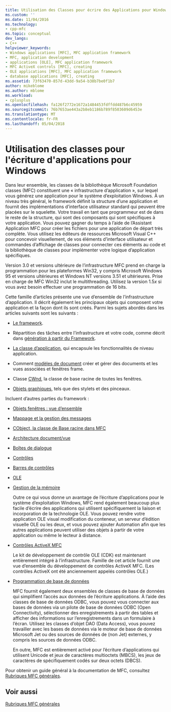 ```yaml
---
title: Utilisation des Classes pour écrire des Applications pour Windows | Documents Microsoft
ms.custom: ''
ms.date: 11/04/2016
ms.technology:
- cpp-mfc
ms.topic: conceptual
dev_langs:
- C++
helpviewer_keywords:
- Windows applications [MFC], MFC application framework
- MFC, application development
- applications [OLE], MFC application framework
- MFC ActiveX controls [MFC], creating
- OLE applications [MFC], MFC application framework
- database applications [MFC], creating
ms.assetid: 73f63470-857d-43dd-9a54-b38b7be0f1b7
author: mikeblome
ms.author: mblome
ms.workload:
- cplusplus
ms.openlocfilehash: fa126f2772e1672a1484453fdffdd487b6c45959
ms.sourcegitcommit: 76b7653ae443a2b8eb1186b789f8503609d6453e
ms.translationtype: MT
ms.contentlocale: fr-FR
ms.lasthandoff: 05/04/2018
---
```

# <a name="using-the-classes-to-write-applications-for-windows"></a>Utilisation des classes pour l'écriture d'applications pour Windows
Dans leur ensemble, les classes de la bibliothèque Microsoft Foundation classes (MFC) constituent une « infrastructure d’application », sur lequel vous générez une application pour le système d’exploitation Windows. À un niveau très général, le framework définit la structure d’une application et fournit des implémentations d’interface utilisateur standard qui peuvent être placées sur le squelette. Votre travail en tant que programmeur est de dans le reste de la structure, qui sont des composants qui sont spécifiques à votre application. Vous pouvez gagner du temps à l’aide de l’Assistant Application MFC pour créer les fichiers pour une application de départ très complète. Vous utilisez les éditeurs de ressources Microsoft Visual C++ pour concevoir visuellement, de vos éléments d’interface utilisateur et commandes d’affichage de classes pour connecter ces éléments au code et la bibliothèque de classes pour implémenter votre logique d’application spécifiques.  
  
 Version 3.0 et versions ultérieure de l’infrastructure MFC prend en charge la programmation pour les plateformes Win32, y compris Microsoft Windows 95 et versions ultérieures et Windows NT versions 3.51 et ultérieures. Prise en charge de MFC Win32 inclut le multithreading. Utilisez la version 1.5*x* si vous avez besoin effectuer une programmation de 16 bits.  
  
 Cette famille d’articles présente une vue d’ensemble de l’infrastructure d’application. Il décrit également les principaux objets qui composent votre application et la façon dont ils sont créés. Parmi les sujets abordés dans les articles suivants sont les suivants :  
  
-   [Le framework](../mfc/framework-mfc.md).  
  
-   Répartition des tâches entre l’infrastructure et votre code, comme décrit dans [génération à partir du Framework](../mfc/building-on-the-framework.md).  
  
-   [La classe d’application](../mfc/cwinapp-the-application-class.md), qui encapsule les fonctionnalités de niveau application.  
  
-   Comment [modèles de document](../mfc/document-templates-and-the-document-view-creation-process.md) créer et gérer des documents et les vues associées et fenêtres frame.  
  
-   Classe [CWnd](../mfc/window-objects.md), la classe de base racine de toutes les fenêtres.  
  
-   [Objets graphiques](../mfc/graphic-objects.md), tels que des stylets et des pinceaux.  
  
 Incluent d’autres parties du framework :  
  
-   [Objets fenêtres : vue d’ensemble](../mfc/window-objects.md)  
  
-   [Mappage et la gestion des messages](../mfc/message-handling-and-mapping.md)  
  
-   [CObject, la classe de Base racine dans MFC](../mfc/using-cobject.md)  
  
-   [Architecture document/vue](../mfc/document-view-architecture.md)  
  
-   [Boîtes de dialogue](../mfc/dialog-boxes.md)  
  
-   [Contrôles](../mfc/controls-mfc.md)  
  
-   [Barres de contrôles](../mfc/control-bars.md)  
  
-   [OLE](../mfc/ole-in-mfc.md)  
  
-   [Gestion de la mémoire](../mfc/memory-management.md)  
  
     Outre ce qui vous donne un avantage de l’écriture d’applications pour le système d’exploitation Windows, MFC rend également beaucoup plus facile d’écrire des applications qui utilisent spécifiquement la liaison et incorporation de la technologie OLE. Vous pouvez rendre votre application OLE visual modification du conteneur, un serveur d’édition visuelle OLE ou les deux, et vous pouvez ajouter Automation afin que les autres applications peuvent utiliser des objets à partir de votre application ou même le lecteur à distance.  
  
-   [Contrôles ActiveX MFC](../mfc/mfc-activex-controls.md)  
  
     Le kit de développement de contrôle OLE (CDK) est maintenant entièrement intégré à l’infrastructure. Famille de cet article fournit une vue d’ensemble du développement de contrôles ActiveX MFC. (Les contrôles ActiveX ont été anciennement appelés contrôles OLE.)  
  
-   [Programmation de base de données](../data/data-access-programming-mfc-atl.md)  
  
     MFC fournit également deux ensembles de classes de base de données qui simplifient l’accès aux données de l’écriture applications. À l’aide des classes de base de données ODBC, vous pouvez vous connecter aux bases de données via un pilote de base de données ODBC (Open Connectivity), sélectionner des enregistrements à partir des tables et afficher des informations sur l’enregistrements dans un formulaire à l’écran. Utilisez les classes d’objet DAO (Data Access), vous pouvez travailler avec les bases de données via le moteur de base de données Microsoft Jet ou des sources de données de (non Jet) externes, y compris les sources de données ODBC.  
  
     En outre, MFC est entièrement activé pour l’écriture d’applications qui utilisent Unicode et jeux de caractères multioctets (MBCS), les jeux de caractères de spécifiquement codés sur deux octets (DBCS).  
  
 Pour obtenir un guide général à la documentation de MFC, consultez [Rubriques MFC générales](../mfc/general-mfc-topics.md).  
  
## <a name="see-also"></a>Voir aussi  
 [Rubriques MFC générales](../mfc/general-mfc-topics.md)

